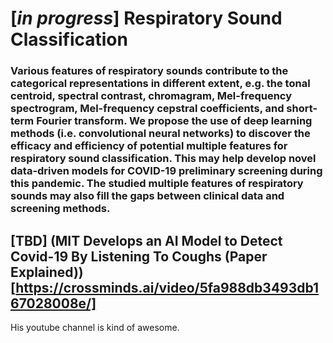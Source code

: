 # [*in progress*] Respiratory Sound Classification

### Various features of respiratory sounds contribute to the categorical representations in different extent, e.g. the tonal centroid, spectral contrast, chromagram, Mel-frequency spectrogram, Mel-frequency cepstral coefficients, and short-term Fourier transform. We propose the use of deep learning methods (i.e. convolutional neural networks) to discover the efficacy and efficiency of potential multiple features for respiratory sound classification. This may help develop novel data-driven models for COVID-19 preliminary screening during this pandemic. The studied multiple features of respiratory sounds may also fill the gaps between clinical data and screening methods.


## [TBD] (MIT Develops an AI Model to Detect Covid-19 By Listening To Coughs (Paper Explained))[https://crossminds.ai/video/5fa988db3493db167028008e/]
His youtube channel is kind of awesome.
